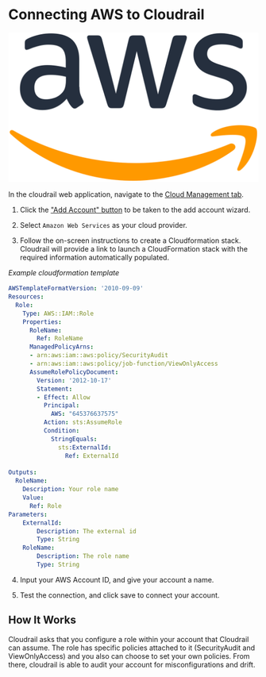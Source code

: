 # Connecting AWS to Cloudrail

![AWS logo >](../_media/integrations/aws_logo.png ':size=200')


In the cloudrail web application, navigate to the [Cloud Management tab](https://web.cloudrail.app/environments/cloud-management).

1. Click the ["Add Account" button](https://web.cloudrail.app/add-account) to be taken to the add account wizard.

2. Select `Amazon Web Services` as your cloud provider.

3. Follow the on-screen instructions to create a Cloudformation stack. Cloudrail will provide a link to launch a CloudFormation stack with the required information automatically populated.

*Example cloudformation template*
```yaml
AWSTemplateFormatVersion: '2010-09-09'
Resources:
  Role:
    Type: AWS::IAM::Role
    Properties:
      RoleName:
        Ref: RoleName
      ManagedPolicyArns:
      - arn:aws:iam::aws:policy/SecurityAudit
      - arn:aws:iam::aws:policy/job-function/ViewOnlyAccess
      AssumeRolePolicyDocument:
        Version: '2012-10-17'
        Statement:
        - Effect: Allow
          Principal:
            AWS: "645376637575"
          Action: sts:AssumeRole
          Condition:
            StringEquals:
              sts:ExternalId:
                Ref: ExternalId

Outputs:
  RoleName:
    Description: Your role name
    Value:
      Ref: Role
Parameters:
    ExternalId:
        Description: The external id
        Type: String
    RoleName:
        Description: The role name
        Type: String
```

4. Input your AWS Account ID, and give your account a name.

5. Test the connection, and click save to connect your account.

## How It Works
Cloudrail asks that you configure a role within your account that Cloudrail can assume. The role has specific policies attached to it (SecurityAudit and ViewOnlyAccess) and you also can choose to set your own policies. From there, cloudrail is able to audit your account for misconfigurations and drift.

